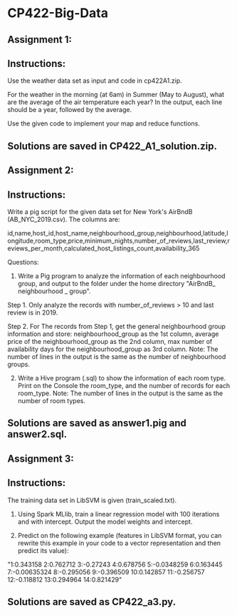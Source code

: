 # CP422-Big-Data
Assignment 1:
-----------------------------------

Instructions:
-----------------------------------
Use the weather data set as input and code in cp422A1.zip.

For the weather in the morning (at 6am) in Summer (May to August), what are the average of the air temperature each year? In the output, each line should be a year, followed by the average.

Use the given code to implement your map and reduce functions.  

Solutions are saved in CP422_A1_solution.zip.
-----------------------------------



Assignment 2:
-----------------------------------

Instructions:
-----------------------------------
Write a pig script for the given data set for New York's AirBndB (AB_NYC_2019.csv). The columns are: 

id,name,host_id,host_name,neighbourhood_group,neighbourhood,latitude,longitude,room_type,price,minimum_nights,number_of_reviews,last_review,reviews_per_month,calculated_host_listings_count,availability_365

Questions:

1. Write a Pig program to analyze the information of each neighbourhood group, and output to the folder under the home directory "AirBndB_ neighbourhood _ group".

Step 1. Only analyze the records with number_of_reviews > 10 and last review is in 2019.

Step 2. For The records from Step 1, get the general neighbourhood group information and store: neighbourhood_group as the 1st column, average price of the neighbourhood_group as the 2nd column, max number of availability days for the neighbourhood_group as 3rd column. 
Note: The number of lines in the output is the same as the number of neighbourhood groups. 

2. Write a Hive program (.sql) to show the information of each room type. Print on the Console the room_type, and the number of records for each room_type.
Note: The number of lines in the output is the same as the number of room types. 


Solutions are saved as answer1.pig and answer2.sql.
-----------------------------------



Assignment 3:
-----------------------------------

Instructions:
-----------------------------------
The training data set in LibSVM is given (train_scaled.txt).

1. Using Spark MLlib, train a linear regression model with 100 iterations and with intercept. Output the model weights and intercept.

2. Predict on the following example (features in LibSVM format, you can rewrite this example in your code to a vector representation and then predict its value):
 
"1:0.343158 2:0.762712 3:-0.27243 4:0.678756 5:-0.0348259 6:0.163445 7:-0.00635324 8:-0.295056 9:-0.396509 10:0.142857 11:-0.256757 12:-0.118812 13:0.294964 14:0.821429"

Solutions are saved as CP422_a3.py.
-----------------------------------
